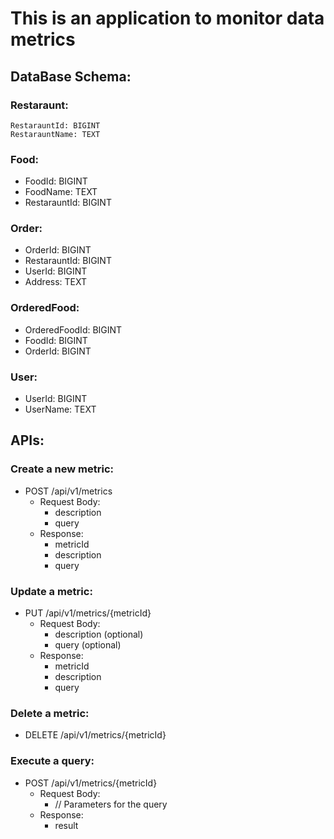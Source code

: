 # This is an application to monitor data metrics


## DataBase Schema:

### Restaraunt:
```
RestarauntId: BIGINT
RestarauntName: TEXT
```

### Food:
- FoodId: BIGINT
- FoodName: TEXT
- RestarauntId: BIGINT

### Order:
- OrderId: BIGINT
- RestarauntId: BIGINT
- UserId: BIGINT
- Address: TEXT

### OrderedFood:
- OrderedFoodId: BIGINT
- FoodId: BIGINT
- OrderId: BIGINT

### User:
- UserId: BIGINT
- UserName: TEXT


## APIs:

### Create a new metric:
- POST /api/v1/metrics
    - Request Body:
        - description
        - query
    - Response:
        - metricId
        - description
        - query

### Update a metric:
- PUT /api/v1/metrics/{metricId}
    - Request Body:
        - description (optional)
        - query (optional)
    - Response:
        - metricId
        - description
        - query

### Delete a metric:
- DELETE /api/v1/metrics/{metricId}

### Execute a query:
- POST /api/v1/metrics/{metricId}
    - Request Body:
        - // Parameters for the query
    - Response:
        - result


